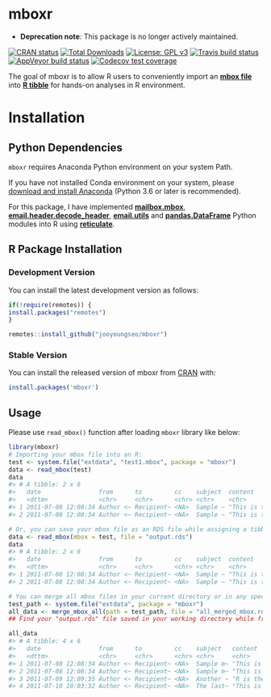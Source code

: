 mboxr
=====

* **Deprecation note**: This package is no longer actively maintained.

<!-- badges: start -->

[![CRAN
status](https://www.r-pkg.org/badges/version/mboxr)](https://cran.r-project.org/package=mboxr)
[![Total
Downloads](https://cranlogs.r-pkg.org/badges/grand-total/mboxr?color=orange)](https://cranlogs.r-pkg.org/badges/grand-total/mboxr)
[![License: GPL
v3](https://img.shields.io/badge/License-GPL%20v3-blue.svg)](http://www.gnu.org/licenses/gpl-3.0)
[![Travis build
status](https://travis-ci.org/jooyoungseo/mboxr.svg?branch=master)](https://travis-ci.org/jooyoungseo/mboxr)
[![AppVeyor build
status](https://ci.appveyor.com/api/projects/status/github/jooyoungseo/mboxr?branch=master&svg=true)](https://ci.appveyor.com/project/jooyoungseo/mboxr)
[![Codecov test
coverage](https://codecov.io/gh/jooyoungseo/mboxr/branch/master/graph/badge.svg)](https://codecov.io/gh/jooyoungseo/mboxr?branch=master)
<!-- badges: end -->

The goal of mboxr is to allow R users to conveniently import an [**mbox
file**](https://en.wikipedia.org/wiki/Mbox) into [**R
tibble**](https://tibble.tidyverse.org/) for hands-on analyses in R
environment.

Installation
============

Python Dependencies
-------------------

`mboxr` requires Anaconda Python environment on your system Path.

If you have not installed Conda environment on your system, please
[download and install Anaconda](https://www.anaconda.com/download/)
(Python 3.6 or later is recommended).

For this package, I have implemented
[**mailbox.mbox**](https://docs.python.org/3/library/mailbox.html),
[**email.header.decode\_header**](https://docs.python.org/3/library/email.header.html),
[**email.utils**](https://docs.python.org/3/library/email.utils.html)
and [**pandas.DataFrame**](https://pandas.pydata.org/) Python modules
into R using [**reticulate**](https://rstudio.github.io/reticulate/).

R Package Installation
----------------------

### Development Version

You can install the latest development version as follows:

``` r
if(!require(remotes)) {
install.packages("remotes")
}

remotes::install_github("jooyoungseo/mboxr")
```

### Stable Version

You can install the released version of mboxr from
[CRAN](https://CRAN.R-project.org) with:

``` r
install.packages('mboxr')
```

Usage
-----

Please use `read_mbox()` function after loading `mboxr` library like
below:

``` r
library(mboxr)
# Importing your mbox file into an R:
test <- system.file("extdata", "test1.mbox", package = "mboxr")
data <- read_mbox(test)
data
#> # A tibble: 2 x 6
#>   date                from      to         cc    subject  content          
#>   <dttm>              <chr>     <chr>      <chr> <chr>    <chr>            
#> 1 2011-07-08 12:08:34 Author <~ Recipient~ <NA>  Sample ~ "This is the bod~
#> 2 2011-07-08 12:08:34 Author <~ Recipient~ <NA>  Sample ~ "This is the sec~

# Or, you can save your mbox file as an RDS file while assigning a tibble variable at the same time like below:
data <- read_mbox(mbox = test, file = "output.rds")
data
#> # A tibble: 2 x 6
#>   date                from      to         cc    subject  content          
#>   <dttm>              <chr>     <chr>      <chr> <chr>    <chr>            
#> 1 2011-07-08 12:08:34 Author <~ Recipient~ <NA>  Sample ~ "This is the bod~
#> 2 2011-07-08 12:08:34 Author <~ Recipient~ <NA>  Sample ~ "This is the sec~

# You can merge all mbox files in your current directory or in any specified path into one tibble and save as an RDS file for the integrated one:
test_path <- system.file("extdata", package = "mboxr")
all_data <- merge_mbox_all(path = test_path, file = "all_merged_mbox.rds")
## Find your "output.rds" file saved in your working directory while freely using the imported tibble in your R session!

all_data
#> # A tibble: 4 x 6
#>   date                from      to         cc    subject   content         
#>   <dttm>              <chr>     <chr>      <chr> <chr>     <chr>           
#> 1 2011-07-08 12:08:34 Author <~ Recipient~ <NA>  Sample m~ "This is the bo~
#> 2 2011-07-08 12:08:34 Author <~ Recipient~ <NA>  Sample m~ "This is the se~
#> 3 2011-07-09 12:09:35 Author <~ Recipient~ <NA>  Another ~ "R is the best!~
#> 4 2011-07-10 10:03:32 Author <~ Recipient~ <NA>  The last~ "This is the la~
```

